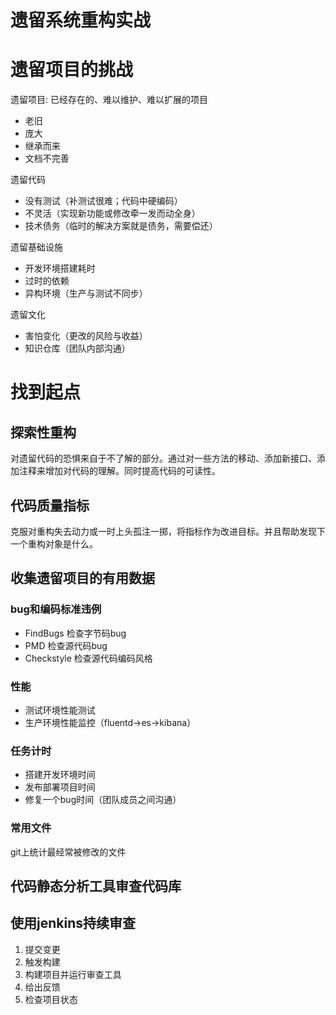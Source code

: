 # 遗留系统重构实战

# 遗留项目的挑战

遗留项目: 已经存在的、难以维护、难以扩展的项目

* 老旧
* 庞大
* 继承而来
* 文档不完善

遗留代码

* 没有测试（补测试很难；代码中硬编码）
* 不灵活（实现新功能或修改牵一发而动全身）
* 技术债务（临时的解决方案就是债务，需要偿还）

遗留基础设施

* 开发环境搭建耗时
* 过时的依赖
* 异构环境（生产与测试不同步）

遗留文化

* 害怕变化（更改的风险与收益）
* 知识仓库（团队内部沟通）

# 找到起点

## 探索性重构

对遗留代码的恐惧来自于不了解的部分。通过对一些方法的移动、添加新接口、添加注释来增加对代码的理解。同时提高代码的可读性。

## 代码质量指标

克服对重构失去动力或一时上头孤注一掷，将指标作为改进目标。并且帮助发现下一个重构对象是什么。

## 收集遗留项目的有用数据

### bug和编码标准违例

* FindBugs 检查字节码bug
* PMD 检查源代码bug
* Checkstyle 检查源代码编码风格

### 性能

* 测试环境性能测试
* 生产环境性能监控（fluentd->es->kibana）

### 任务计时

* 搭建开发环境时间
* 发布部署项目时间
* 修复一个bug时间（团队成员之间沟通）

### 常用文件

git上统计最经常被修改的文件

## 代码静态分析工具审查代码库

## 使用jenkins持续审查

1. 提交变更
2. 触发构建
3. 构建项目并运行审查工具
4. 给出反馈
5. 检查项目状态